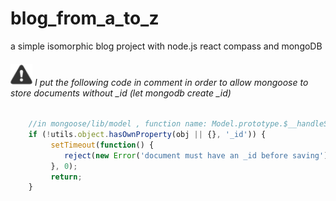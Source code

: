 # blog_from_a_to_z
a simple isomorphic blog project with node.js react compass and mongoDB

###### <img src="./error.png" alt="alert" style="width: 35px;"/>  I put the following code in comment in order to allow mongoose to store documents without _id (let mongodb create _id)

```js
    //in mongoose/lib/model , function name: Model.prototype.$__handleSave
    if (!utils.object.hasOwnProperty(obj || {}, '_id')) {
         setTimeout(function() {
            reject(new Error('document must have an _id before saving'));
         }, 0);
         return;
    }
```



